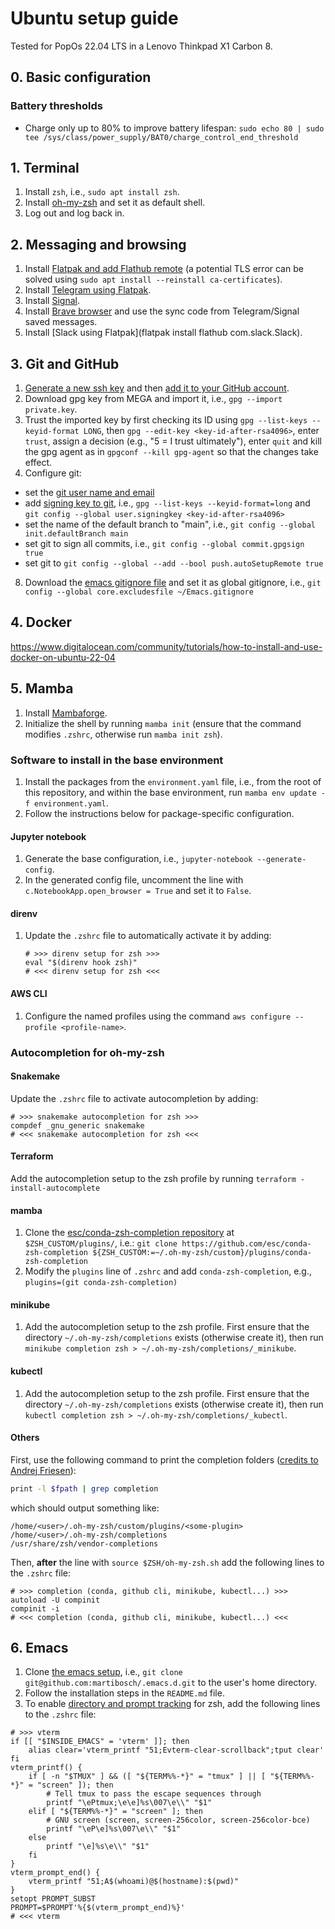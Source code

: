 # Ubuntu setup guide

Tested for PopOs 22.04 LTS in a Lenovo Thinkpad X1 Carbon 8.

## 0. Basic configuration

### Battery thresholds

* Charge only up to 80% to improve battery lifespan: `sudo echo 80 | sudo tee /sys/class/power_supply/BAT0/charge_control_end_threshold`

## 1. Terminal

1. Install `zsh`, i.e., `sudo apt install zsh`.
2. Install [oh-my-zsh](https://github.com/ohmyzsh/ohmyzsh) and set it as default shell.
3. Log out and log back in.

## 2. Messaging and browsing

1. Install [Flatpak and add Flathub remote](https://flatpak.org/setup/Ubuntu) (a potential TLS error can be solved using `sudo apt install --reinstall ca-certificates`).
2. Install [Telegram using Flatpak](https://flathub.org/apps/details/org.telegram.desktop).
3. Install [Signal](https://signal.org/en/download/).
4. Install [Brave browser](https://brave.com/linux/#release-channel-installation) and use the sync code from Telegram/Signal saved messages.
5. Install [Slack using Flatpak](flatpak install flathub com.slack.Slack).

## 3. Git and GitHub

1. [Generate a new ssh key](https://docs.github.com/en/authentication/connecting-to-github-with-ssh/generating-a-new-ssh-key-and-adding-it-to-the-ssh-agent) and then [add it to your GitHub account](https://docs.github.com/en/authentication/connecting-to-github-with-ssh/adding-a-new-ssh-key-to-your-github-account).
2. Download gpg key from MEGA and import it, i.e., `gpg --import private.key`.
3. Trust the imported key by first checking its ID using `gpg --list-keys --keyid-format LONG`, then `gpg --edit-key <key-id-after-rsa4096>`, enter `trust`, assign a decision (e.g., "5 = I trust ultimately"), enter `quit` and kill the gpg agent as in `gpgconf --kill gpg-agent` so that the changes take effect.
4. Configure git:
  * set the [git user name and email](https://git-scm.com/book/en/v2/Getting-Started-First-Time-Git-Setup)
  * add [signing key to git](https://docs.github.com/en/authentication/managing-commit-signature-verification/telling-git-about-your-signing-key), i.e., `gpg --list-keys --keyid-format=long` and `git config --global user.signingkey <key-id-after-rsa4096>`
  * set the name of the default branch to "main", i.e., `git config --global init.defaultBranch main`
  * set git to sign all commits, i.e., `git config --global commit.gpgsign true`
  * set git to `git config --global --add --bool push.autoSetupRemote true`
8. Download the [emacs gitignore file](https://github.com/github/gitignore/blob/main/Global/Emacs.gitignore) and set it as global gitignore, i.e., `git config --global core.excludesfile ~/Emacs.gitignore`

## 4. Docker

https://www.digitalocean.com/community/tutorials/how-to-install-and-use-docker-on-ubuntu-22-04

## 5. Mamba

1. Install [Mambaforge](https://github.com/conda-forge/miniforge#mambaforge).
2. Initialize the shell by running `mamba init` (ensure that the command modifies `.zshrc`, otherwise run `mamba init zsh`).

### Software to install in the base environment

1. Install the packages from the `environment.yaml` file, i.e., from the root of this repository, and within the base environment, run `mamba env update -f environment.yaml`.
2. Follow the instructions below for package-specific configuration.

#### Jupyter notebook

1. Generate the base configuration, i.e., `jupyter-notebook --generate-config`.
2. In the generated config file, uncomment the line with `c.NotebookApp.open_browser = True` and set it to `False`.

#### direnv

1. Update the `.zshrc` file to automatically activate it by adding:

    ```
    # >>> direnv setup for zsh >>>
    eval "$(direnv hook zsh)"
    # <<< direnv setup for zsh <<<
    ```

#### AWS CLI

1. Configure the named profiles using the command `aws configure --profile <profile-name>`.

### Autocompletion for oh-my-zsh

#### Snakemake
    
Update the `.zshrc` file to activate autocompletion by adding:

```
# >>> snakemake autocompletion for zsh >>>
compdef _gnu_generic snakemake
# <<< snakemake autocompletion for zsh <<<
```

#### Terraform

Add the autocompletion setup to the zsh profile by running `terraform -install-autocomplete`

#### mamba

1. Clone the [esc/conda-zsh-completion repository](https://github.com/esc/conda-zsh-completion) at `$ZSH_CUSTOM/plugins/`, i.e.: `git clone https://github.com/esc/conda-zsh-completion ${ZSH_CUSTOM:=~/.oh-my-zsh/custom}/plugins/conda-zsh-completion`
2. Modify the `plugins` line of `.zshrc` and add `conda-zsh-completion`, e.g., `plugins=(git conda-zsh-completion)`

#### minikube

1. Add the autocompletion setup to the zsh profile. First ensure that the directory `~/.oh-my-zsh/completions` exists (otherwise create it), then run `minikube completion zsh > ~/.oh-my-zsh/completions/_minikube`.

#### kubectl

1. Add the autocompletion setup to the zsh profile. First ensure that the directory `~/.oh-my-zsh/completions` exists (otherwise create it), then run `kubectl completion zsh > ~/.oh-my-zsh/completions/_kubectl`.

#### Others

First, use the following command to print the completion folders ([credits to Andrej Friesen](https://www.ajfriesen.com/github-cli-auto-completion-with-oh-my-zsh/)):

```bash
print -l $fpath | grep completion
```

which should output something like:

```
/home/<user>/.oh-my-zsh/custom/plugins/<some-plugin>
/home/<user>/.oh-my-zsh/completions
/usr/share/zsh/vendor-completions
```

Then, **after** the line with `source $ZSH/oh-my-zsh.sh` add the following lines to the `.zshrc` file:

```
# >>> completion (conda, github cli, minikube, kubectl...) >>>
autoload -U compinit
compinit -i
# <<< completion (conda, github cli, minikube, kubectl...) <<<
```

## 6. Emacs

1. Clone [the emacs setup](https://github.com/martibosch/.emacs.d), i.e., `git clone git@github.com:martibosch/.emacs.d.git` to the user's home directory.
2. Follow the installation steps in the `README.md` file.
3. To enable [directory and prompt tracking](https://github.com/akermu/emacs-libvterm#directory-tracking-and-prompt-tracking) for zsh, add the following lines to the `.zshrc` file:

```
# >>> vterm
if [[ "$INSIDE_EMACS" = 'vterm' ]]; then
    alias clear='vterm_printf "51;Evterm-clear-scrollback";tput clear'
fi
vterm_printf() {
    if [ -n "$TMUX" ] && ([ "${TERM%%-*}" = "tmux" ] || [ "${TERM%%-*}" = "screen" ]); then
        # Tell tmux to pass the escape sequences through
        printf "\ePtmux;\e\e]%s\007\e\\" "$1"
    elif [ "${TERM%%-*}" = "screen" ]; then
        # GNU screen (screen, screen-256color, screen-256color-bce)
        printf "\eP\e]%s\007\e\\" "$1"
    else
        printf "\e]%s\e\\" "$1"
    fi
}
vterm_prompt_end() {
    vterm_printf "51;A$(whoami)@$(hostname):$(pwd)"
}
setopt PROMPT_SUBST
PROMPT=$PROMPT'%{$(vterm_prompt_end)%}'
# <<< vterm
```
